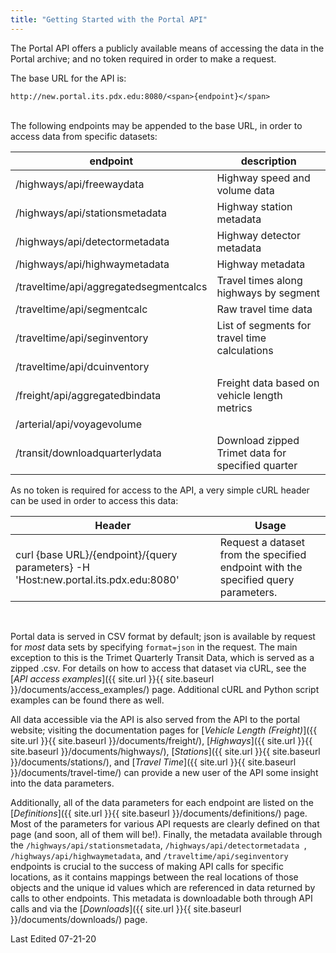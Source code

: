 ```yaml
---
title: "Getting Started with the Portal API"
---
```


The Portal API offers a publicly available means of accessing the data in the Portal archive;
and no token required in order to make a request.

The base URL for the API is:
<br />

`http://new.portal.its.pdx.edu:8080/<span>{endpoint}</span>`
<br /><br />

The following endpoints may be appended to the base URL, in order to access data from specific datasets:
<br />

| endpoint                               | description                                       |
|--------------------------------------- | ------------------------------------------------- |
| /highways/api/freewaydata              | Highway speed and volume data                     |
| /highways/api/stationsmetadata         | Highway station metadata                          |
| /highways/api/detectormetadata         | Highway detector metadata                         |
| /highways/api/highwaymetadata          | Highway metadata                                  |
| /traveltime/api/aggregatedsegmentcalcs | Travel times along highways by segment            |
| /traveltime/api/segmentcalc            | Raw travel time data                              |
| /traveltime/api/seginventory           | List of segments for travel time calculations     | 
| /traveltime/api/dcuinventory           |                                                   |
| /freight/api/aggregatedbindata         | Freight data based on vehicle length metrics      |
| /arterial/api/voyagevolume             |                                                   |
| /transit/downloadquarterlydata         | Download zipped Trimet data for specified quarter |

As no token is required for access to the API, a very simple cURL header can be used in order to access
this data:
<br />

| Header |  Usage  |
| ------ | ------- |
| curl {base URL}/{endpoint}/{query parameters} -H 'Host:new.portal.its.pdx.edu:8080' | Request a dataset from the specified endpoint with the specified query parameters. |
<br />

Portal data is served in CSV format by default; json is available by request for _most_ data sets by specifying ```format=json``` in the request. The main exception to this is the Trimet Quarterly Transit Data, which is served as a zipped .csv. For details on how to access that dataset via cURL, see the [_API access examples_]({{ site.url }}{{ site.baseurl }}/documents/access_examples/) page. Additional cURL and Python script examples can be found there as well.
<br />

All data accessible via the API is also served from the API to the portal website; visiting the documentation pages for [_Vehicle Length (Freight)_]({{ site.url }}{{ site.baseurl }}/documents/freight/), [_Highways_]({{ site.url }}{{ site.baseurl }}/documents/highways/), [_Stations_]({{ site.url }}{{ site.baseurl }}/documents/stations/), and [_Travel Time_]({{ site.url }}{{ site.baseurl }}/documents/travel-time/) can provide a new user of the API some insight into the data parameters.
<br />

Additionally, all of the data parameters for each endpoint are listed on the [_Definitions_]({{ site.url }}{{ site.baseurl }}/documents/definitions/) page. Most of the parameters for various API requests are clearly defined on that page (and soon, all of them will be!).  Finally, the metadata available through the ```/highways/api/stationsmetadata```, ```/highways/api/detectormetadata ```, ```/highways/api/highwaymetadata```, and ```/traveltime/api/seginventory``` endpoints is crucial to the success of making API calls for specific locations, as it contains mappings between the real locations of those objects and the unique id values which are referenced in data returned by calls to other endpoints.  This metadata is downloadable both through API calls and via the [_Downloads_]({{ site.url }}{{ site.baseurl }}/documents/downloads/) page.

Last Edited 07-21-20
